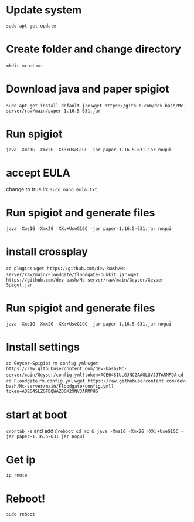 # Update system
```sudo apt-get update```

# Create folder and change directory
```mkdir mc```
```cd mc```

# Download java and paper spigiot
```sudo apt-get install default-jre```
```wget https://github.com/dev-bash/Mc-server/raw/main/paper-1.16.5-631.jar```

# Run spigiot
```java -Xms1G -Xmx2G -XX:+UseG1GC -jar paper-1.16.5-631.jar nogui```

# accept EULA
change to true in:
```sudo nano eula.txt```

# Run spigiot and generate files
```java -Xms1G -Xmx2G -XX:+UseG1GC -jar paper-1.16.5-631.jar nogui```

# install crossplay
```cd plugins```
```wget https://github.com/dev-bash/Mc-server/raw/main/Floodgate/floodgate-bukkit.jar```
```wget https://github.com/dev-bash/Mc-server/raw/main/Geyser/Geyser-Spigot.jar```

# Run spigiot and generate files
```java -Xms1G -Xmx2G -XX:+UseG1GC -jar paper-1.16.5-631.jar nogui```

# Install settings
```cd Geyser-Spigiot```
```rm config.yml```
```wget https://raw.githubusercontent.com/dev-bash/Mc-server/main/Geyser/config.yml?token=AOE64SIULGJNC2AAGLQVJJTARMPDA```
```cd -```
```cd Floodgate```
```rm config.yml```
```wget https://raw.githubusercontent.com/dev-bash/Mc-server/main/Floodgate/config.yml?token=AOE64SLZGFDQWAZOGK2XNV3ARMPHG```

# start at boot
```crontab -e```
and add
```@reboot cd mc & java -Xms1G -Xmx2G -XX:+UseG1GC -jar paper-1.16.5-631.jar nogui```

# Get ip 
```ip route```

# Reboot!
```sudo reboot```
